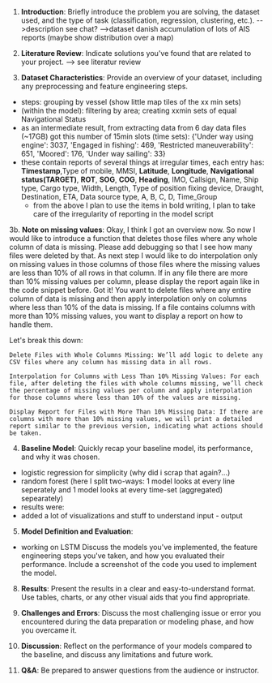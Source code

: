 1. **Introduction**: Briefly introduce the problem you are solving, the dataset used, and the type of task (classification, regression, clustering, etc.).
-->description see chat?
-->dataset danish accumulation of lots of AIS reports (maybe show distribution over a map)

2. **Literature Review**: Indicate solutions you've found that are related to your project.
--> see literatur review

3. **Dataset Characteristics**: Provide an overview of your dataset, including any preprocessing and feature engineering steps.
- steps: grouping by vessel (show little map tiles of the xx min sets)
- (within the model): filtering by area; creating xxmin sets of equal Navigational Status 
- as an intermediate result, from extracting data from 6 day data files (~17GB) got this number of 15min slots (time sets): {'Under way using engine': 3037, 'Engaged in fishing': 469, 'Restricted maneuverability': 651, 'Moored': 176, 'Under way sailing': 33}
- these contain reports of several things at irregular times, each entry has: **Timestamp**,Type of mobile, MMSI, **Latitude**, **Longitude**, **Navigational status(TARGET)**, **ROT**, **SOG**, **COG**, **Heading**, IMO, Callsign, Name, Ship type, Cargo type, Width, Length, Type of position fixing device, Draught, Destination, ETA, Data source type, A, B, C, D, Time_Group
    - from the above I plan to use the items in bold writing, I plan to take care of the irregularity of reporting in the model script

3b. **Note on missing values**: Okay, I think I got an overview now. So now I would like to introduce a function that deletes those files where any whole column of data is missing. Please add debugging so that I see how many files were deleted by that. As next step I would like to do interpolation only on missing values in those columns of those files where the missing values are less than 10% of all rows in that column. If in any file there are more than 10% missing values per column, please display the report again like in the code snippet before.
Got it! You want to delete files where any entire column of data is missing and then apply interpolation only on columns where less than 10% of the data is missing. If a file contains columns with more than 10% missing values, you want to display a report on how to handle them.

Let's break this down:

    Delete Files with Whole Columns Missing: We’ll add logic to delete any CSV files where any column has missing data in all rows.

    Interpolation for Columns with Less Than 10% Missing Values: For each file, after deleting the files with whole columns missing, we’ll check the percentage of missing values per column and apply interpolation for those columns where less than 10% of the values are missing.

    Display Report for Files with More Than 10% Missing Data: If there are columns with more than 10% missing values, we will print a detailed report similar to the previous version, indicating what actions should be taken.

4. **Baseline Model**: Quickly recap your baseline model, its performance, and why it was chosen.
- logistic regression for simplicity (why did i scrap that again?...)
- random forest (here I split two-ways: 1 model looks at every line seperately and 1 model looks at every time-set (aggregated) sepearately)
- results were: 
- added a lot of visualizations and stuff to understand input - output

5. **Model Definition and Evaluation**:
  - working on LSTM
   Discuss the models you've implemented, the feature engineering steps you've taken, and how you evaluated their performance. Include a screenshot of the code you used to implement the model.

8. **Results**: Present the results in a clear and easy-to-understand format. Use tables, charts, or any other visual aids that you find appropriate.

9. **Challenges and Errors**: Discuss the most challenging issue or error you encountered during the data preparation or modeling phase, and how you overcame it.

10. **Discussion**: Reflect on the performance of your models compared to the baseline, and discuss any limitations and future work.

11. **Q&A**: Be prepared to answer questions from the audience or instructor.
